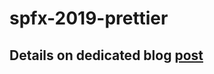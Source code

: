 # spfx-2019-prettier

## Details on dedicated blog [post](https://conception365.com/2021-04-22-spfx-2019-prettier-eslint)
